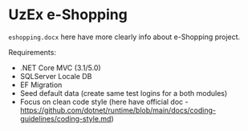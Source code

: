 # UzEx e-Shopping

```eshopping.docx``` here have more clearly info about e-Shopping project.

Requirements:

-  .NET Core MVC (3.1/5.0)
-  SQLServer Locale DB
-  EF Migration
-  Seed default data (create same test logins for a both modules)
-  Focus on clean code style (here have official doc - https://github.com/dotnet/runtime/blob/main/docs/coding-guidelines/coding-style.md)
